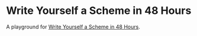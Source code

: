 # Write Yourself a Scheme in 48 Hours

A playground for [Write Yourself a Scheme in 48 Hours](https://en.wikibooks.org/wiki/Write_Yourself_a_Scheme_in_48_Hours).
